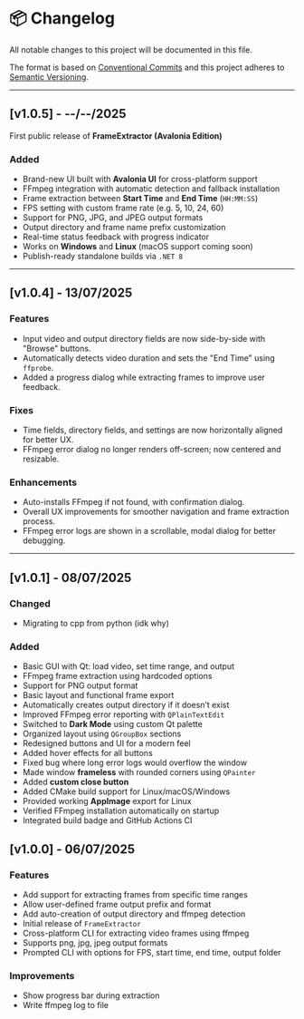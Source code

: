 # 📦 Changelog

All notable changes to this project will be documented in this file.

The format is based on [Conventional Commits](https://www.conventionalcommits.org/en/v1.0.0/) and this project adheres to [Semantic Versioning](https://semver.org/).

---

## [v1.0.5] - --/--/2025

First public release of **FrameExtractor (Avalonia Edition)**

### Added
- Brand-new UI built with **Avalonia UI** for cross-platform support
- FFmpeg integration with automatic detection and fallback installation
- Frame extraction between **Start Time** and **End Time** (`HH:MM:SS`)
- FPS setting with custom frame rate (e.g. 5, 10, 24, 60)
- Support for PNG, JPG, and JPEG output formats
- Output directory and frame name prefix customization
- Real-time status feedback with progress indicator
- Works on **Windows** and **Linux** (macOS support coming soon)
- Publish-ready standalone builds via `.NET 8`

---

## [v1.0.4] - 13/07/2025
### Features
- Input video and output directory fields are now side-by-side with "Browse" buttons.
- Automatically detects video duration and sets the "End Time" using `ffprobe`.
- Added a progress dialog while extracting frames to improve user feedback.

### Fixes
- Time fields, directory fields, and settings are now horizontally aligned for better UX.
- FFmpeg error dialog no longer renders off-screen; now centered and resizable.

### Enhancements
- Auto-installs FFmpeg if not found, with confirmation dialog.
- Overall UX improvements for smoother navigation and frame extraction process.
- FFmpeg error logs are shown in a scrollable, modal dialog for better debugging.

---

## [v1.0.1] - 08/07/2025
### Changed
- Migrating to cpp from python (idk why)

### Added
- Basic GUI with Qt: load video, set time range, and output
- FFmpeg frame extraction using hardcoded options
- Support for PNG output format
- Basic layout and functional frame export
- Automatically creates output directory if it doesn’t exist
- Improved FFmpeg error reporting with `QPlainTextEdit`
- Switched to **Dark Mode** using custom Qt palette
- Organized layout using `QGroupBox` sections
- Redesigned buttons and UI for a modern feel
- Added hover effects for all buttons
- Fixed bug where long error logs would overflow the window
- Made window **frameless** with rounded corners using `QPainter`
- Added **custom close button**
- Added CMake build support for Linux/macOS/Windows
- Provided working **AppImage** export for Linux
- Verified FFmpeg installation automatically on startup
- Integrated build badge and GitHub Actions CI

## [v1.0.0] - 06/07/2025
### Features
- Add support for extracting frames from specific time ranges
- Allow user-defined frame output prefix and format
- Add auto-creation of output directory and ffmpeg detection
- Initial release of `FrameExtractor`
- Cross-platform CLI for extracting video frames using ffmpeg
- Supports png, jpg, jpeg output formats
- Prompted CLI with options for FPS, start time, end time, output folder

### Improvements
- Show progress bar during extraction
- Write ffmpeg log to file